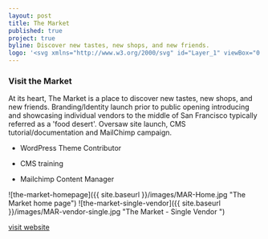 ```yaml
---
layout: post
title: The Market
published: true
project: true
byline: Discover new tastes, new shops, and new friends.
logo: '<svg xmlns="http://www.w3.org/2000/svg" id="Layer_1" viewBox="0 0 211 118.6"><path d="M36.5 103.8h-2.9c-1 0-1.7-.8-1.7-1.8V73.4c0-.6-.3-.6-.4 0L24.6 102c-.2 1-1.2 1.8-2.2 1.8h-.6c-1 0-2-.7-2.2-1.7l-6.7-28.7c-.1-.6-.4-.6-.4 0V102c0 1-.9 1.8-1.8 1.8h-3c-.9 0-1.7-.9-1.7-1.8V61c0-1.3.4-1.7 1.7-1.7h6.5c1.2 0 1.9.6 2.2 1.8l5.4 23c.1.6.6.6.7 0l5.4-23c.3-1.2.9-1.8 2.2-1.8h6.3c1 0 1.9.7 1.9 1.8v41c0 1-1 1.7-1.8 1.7zM73.5 103.8h-3.3c-1.2 0-1.9-.7-2.1-1.8l-1.2-6c-.2-1.1-1.1-1.9-2.2-1.9h-5.9c-1 0-1.9 1.1-2.1 1.9l-1.2 6.1c-.2 1.1-1.1 1.7-2.1 1.7h-3.2c-1.1 0-1.6-.9-1.4-1.8l7.9-41c.2-1.1.9-1.7 2.1-1.7h5.9c1.2 0 1.9.6 2.2 1.8l8.2 40.9c.2 1.1-.5 1.8-1.6 1.8zM62 69.8c-.1-.4-.6-.6-.7.1l-2.9 16.3c-.2 1.1.6 1.6 1.6 1.6h3.6c1.1 0 1.7-.6 1.5-1.7L62 69.8zM107.3 103.8h-3.7c-1.3 0-2-.6-2.4-1.8l-4.7-14.7c-.4-1.2-.9-1.7-2.3-1.7h-.6c-1.2 0-1.8.6-1.8 1.7V102c0 1-.7 1.7-1.7 1.7h-3.4c-1.1 0-1.7-.7-1.7-1.7V61c0-.9.8-1.8 1.7-1.8h9.1c8.3 0 12.7 4.4 12.7 12.7 0 5-1.5 8.6-4.6 10.8-1.1.7-1.3 1.2-1 2.2l5.5 17c.4 1-.2 1.9-1.1 1.9zm-13-38.1h-.7c-1 0-1.8.8-1.8 1.8v10c0 1 .8 1.8 1.8 1.8h.7c5.2 0 7-1.8 7-6.9.1-5-1.7-6.7-7-6.7zM144.1 103.8h-4c-1.4 0-2-.6-2.4-1.8l-6.2-17.4c-.1-.4-.8-.6-1.3-.6-1.1 0-3.1 2.6-3.1 7v11.1c0 1-.8 1.7-1.8 1.7H122c-.9 0-1.7-.7-1.7-1.7V61c0-1 .9-1.7 1.7-1.7h3.3c1.1 0 1.8.7 1.8 1.8V76c0 .7.6.6.9 0l8-14.9c.6-1.1 1.4-1.8 2.8-1.8h3.8c1.1 0 1.2 1.1.7 1.8L136 73.7c-.7 1.3-.9 2.2-.4 3.5l9.5 24.8c.4.9 0 1.8-1 1.8zM175.3 102.1c0 1-.8 1.7-1.8 1.7h-16.6c-.9 0-1.8-.7-1.8-1.7v-41c0-.8 1-1.8 1.8-1.8h16.6c1.2 0 1.7.6 1.7 1.8v2.8c0 1.1-.6 1.7-1.7 1.7h-9.8c-1.2 0-1.8.9-1.8 2.1v7.9c0 1.1.8 1.7 1.8 1.7h8.3c1.1 0 1.7.7 1.7 1.8v2.8c0 .9-.8 1.7-1.7 1.7h-8.4c-1 0-1.7.9-1.7 1.9v10.1c0 1.1.6 1.8 1.7 1.8h9.8c.9 0 1.8.9 1.8 1.9v2.8zM205.9 66.2h-5c-1 0-1.8.8-1.8 1.8v34c0 .9-.9 1.7-1.8 1.7h-3.4c-.9 0-1.7-.8-1.7-1.7V68c0-.9-1.1-1.7-1.8-1.7h-5c-.9 0-1.7-.9-1.7-1.8V61c0-.9.9-1.7 1.7-1.7H206c1 0 1.7.7 1.7 1.7v3.4c-.1 1.1-.8 1.8-1.8 1.8zM106.2 118.4c4.5 0 7.8.1 10.8 0 .7 0 5 .1 6.3.1h11.3c5.1 0 8.8-.1 12.7 0h10.5c1.7-.1 12.3 0 12.3 0h8.5c1.1 0 2.8-.1 3.9-.1 3.9 0 8.2-.2 12.8 0 1 0 2.1.1 3.6.1h7.4c.3 0 1.2 0 3.2-.4.4-.1.4-.2.4-.4v-3.2c0-.1-.1-.3-.4-.4-2-.3-2.9-.3-3.2-.3-.9 0-1.8-.1-2.8-.1h-4.7c-1.4 0-2.6 0-3.6.1-4.6.2-8.9.1-12.7.1h-19c-2.4 0-3.8.1-5.5 0h-10.8c-3.8.2-7.5 0-12.5 0H117c-3-.1-6.5 0-10.9 0h-2.2c-4.5 0-8-.1-10.9.1-.7 0-5-.1-6.3-.1H75.4c-5.1 0-8.8.1-12.7 0H52.2c-1.7.1-12.3 0-12.3 0h-8.5c-1.1 0-2.8.1-3.9.1-3.9 0-8.2.2-12.8 0h-11c-.3 0-1.6 0-3.2.2-.4.1-.4.4-.4.5v3.2c0 .1.1.5.4.5 2 .2 2.9.1 3.2.1.9 0 1.8.1 2.8.1h4.7c1.4 0 2.6 0 3.6-.1 4.6-.2 8.9-.1 12.7-.1h19c2.4 0 3.8-.1 5.5 0h10.8c3.8-.2 7.5 0 12.5 0H93c3 .1 6.4 0 10.9 0h2.3z" class="st0"/><path d="M100.5 13c0-.3 0-.5.1-.8v-.9c0-.5.4-5.8.5-7 .1-.9.3-1.6.7-2.4.2-.5.5-.8.8-1.2.3-.3.7-.5 1-.5h1.3c.8 0 1.1.3 1.2.8.1.4.1.8 0 1.1-.2.9-.7 2.8-1 4.6-.3 1.4-.4 2.6-.4 3.1-.2 1.1-.4 2.2-.5 3.4-.1.5-.5 5.6-.6 7.5-.1 1-.2 4.1.1 4.2.3.2 1.2-4.3 3.5-7.9.6-.9 1.4-1.1 1.6-1.1 1.1-.3 2.6.2 2.5 1.2-.1 1.3-.1 2.5-.1 3.8 0 1.8 0 3.7.7 5.5.3.8.7 1.5 1.4 2.1.4.4.5.4 1.1.1.9-.5.9-.5.6-1.2-.6-1.4-.6-5.3.4-7.8.5-1.5 1.5-2.8 2.3-3.4.6-.4 2.3-.6 3.1-.5.4.1 1.6.5 1.9 1.7.5 1.6 0 4.2-.4 5.6-.6 2-1.8 3.6-2.2 4.2 0 .1-.1.1-.1.2-.1.3 0 .5.5.4 2-.3 2.5-.5 4.6-1.3.5-.3.6-.1 1 .2.7.6.3 1-.3 1.5-.5.4-1.7.9-3 1.3-1.2.3-2.4.5-3.2.6-.5 0-.9.1-1.3 0-.5-.1-.5-.3-1.4.2-1.1.6-2.3.6-3.6.6-1.2 0-2.1-.6-2.9-1.1-.8-.6-1.3-1.3-1.7-2-.6-1-.8-2.9-1-4.2-.1-.6-.4-.4-.5 0-.9 2.3-1.5 5.1-2 6.7-.2.8-.4 1.7-.6 2.5-.1.2-.1.4-.2.6-.2.4-1.6 1-2.6.9-.4-.1-1.1-1.8-1.4-3.6-.7-5.1-.2-14.1.1-17.7zm19 5.7c-1.1.7-1.6 3.7-1.8 5.5 0 .8.1 1.1.4.7.5-.5 1.4-2.7 1.6-4 .2-1.1.1-1.9-.2-2.2z" class="st0"/><path d="M108.8 9.2c-.7-.5-1.6-.7-2.5-.4-5.1 1.5-8.9 3.1-9.6 3.4.2-2.9.7-5.8.8-6.1.1-.7-.1-1.5-2-1-.5.1-1.4.6-1.6 1.1-.2.3-.4.7-.4 1-.2.8-.4 2.9-.5 4 0 .3-.2 2.3-.2 2.6-1.6.6-6.1 2.6-8.7 4.2-.8.5-1.5.8-1.6 1.5-.1.3 0 .6.2.9.5.6 1.5.6 1.7.6h.4c.2 0 .3-.1.5-.2.5-.3 3.9-2.1 7.5-3.5-.1 1.5-.2 3.3-.1 5.8.1 3.2.5 5.9.9 7.4.2.8 1 1 1.2 1 .3 0 2-.7 2.3-1.3.3-.6-.1-1.5-.2-1.9-.3-1.1-.5-2.3-.5-3.3-.1-.9-.2-3.1-.2-4.1 0-2.9.1-4.5.2-4.9.7-.3 1.9-.7 2.4-.9 2.2-.7 3.1-1 4.2-1.3.4-.1.7-.2 1.1-.2.2 0 .5 0 .7-.1h.7c.2 0 .5-.2.7-.4.4-.5.9-.6 1.4-.8.1 0 .2-.1.4-.1.5-.2 1-.3 1.3-1.3-.1-.5.1-1.3-.5-1.7z" class="st0"/><path d="M106.8 49.6c4.5 0 7.8.1 10.8 0 .7 0 5.1.1 6.4.1h11.3c5.1 0 8.9-.1 12.7 0H158.6c1.7-.1 12.3 0 12.3 0h8.5c1.1 0 2.8-.1 3.9-.1 3.9 0 8.2-.2 12.9 0 1 0 2.1.1 3.6.1h7.5c.3 0 1.2 0 3.2-.3.4 0 .4-.3.4-.5v-3.2c0-.1-.1-.4-.4-.4-2.1-.2-2.9-.2-3.2-.2-.9 0-1.9-.1-2.8-.1h-4.7c-1.4 0-2.6 0-3.6.1-4.6.2-8.9.1-12.8.1h-19c-2.5 0-3.8.1-5.5 0H148c-3.8.2-7.5 0-12.6 0h-17.7c-3-.1-6.5 0-11 0h-2.2c-4.5 0-8-.1-11 .1-.7 0-5.1-.1-6.4-.1H75.8c-5.1 0-8.9.1-12.7 0H52.5C50.7 45.1 40 45 40 45h-8.5c-1.1 0-2.8.1-3.9.1-3.9 0-8.2.2-12.9 0-1 0-2.1-.1-3.6-.1H3.6c-.3 0-1.2 0-3.2.4-.3.1-.4.3-.4.4V49c0 .1.1.3.4.4 2 .3 2.9.3 3.2.3.9 0 1.9.1 2.8.1h4.7c1.4 0 2.6 0 3.6-.1 4.6-.2 8.9-.1 12.8-.1h19c2.5 0 3.8-.1 5.5 0h10.9c3.8-.2 7.5 0 12.6 0h17.7c3 .1 6.4 0 11 0h2.6z" class="st0"/></svg>'
---
```


### Visit the Market

At its heart, The Market is a place to discover new tastes, new shops, and new friends. Branding/Identity launch prior to public opening introducing and showcasing individual vendors to the middle of San Francisco typically referred as a 'food desert'. Oversaw site launch, CMS tutorial/documentation and MailChimp campaign. 

* WordPress Theme Contributor

* CMS training

* Mailchimp Content Manager

![the-market-homepage]({{ site.baseurl }}/images/MAR-Home.jpg "The Market home page")
![the-market-single-vendor]({{ site.baseurl }}/images/MAR-vendor-single.jpg "The Market - Single Vendor ")

<a href="http://www.visitthemarket.com/about-the-market/" target="_blank">visit website</a>
